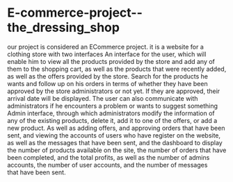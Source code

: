 # E-commerce-project--the_dressing_shop
our project is considered an ECommerce project. it is a website for a clothing store with two interfaces 
An interface for the user, which will enable him to view all the products provided by the store and add any of them to the shopping cart, as well as the products that were recently added, as well as the offers provided by the store.
 Search for the products he wants and follow up on his orders in terms of whether they have been approved by the store administrators or not yet. If they are approved, their arrival date will be displayed.
The user can also communicate with administrators if he encounters a problem or wants to suggest something
Admin interface, through which administrators modify the information of any of the existing products, delete it, add it to one of the offers, or add a new product.
As well as adding offers, and approving orders that have been sent, and viewing the accounts of users who have register on the website, as well as the messages that have been sent, and the dashboard to display the number of products available on the site, the number of orders that have been completed, and the total profits, as well as the number of admins accounts, the number of user accounts, and the number of messages that have been sent.

